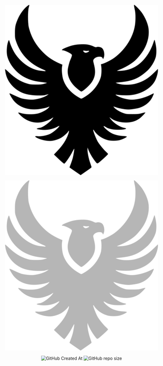 <div align="center">

  <!-- Light theme logo (visible in light mode only) -->
  ![Light Theme Logo](./dark-logo.svg#gh-light-mode-only)

  <!-- Dark theme logo (visible in dark mode only) -->
  ![Dark Theme Logo](./light-logo.svg#gh-dark-mode-only)

  <!-- GitHub badges -->
  <img alt="GitHub Created At" src="https://img.shields.io/github/created-at/jub0t/Cancala?style=flat">
  <img alt="GitHub repo size" src="https://img.shields.io/github/repo-size/jub0t/Cancala">

</div>
